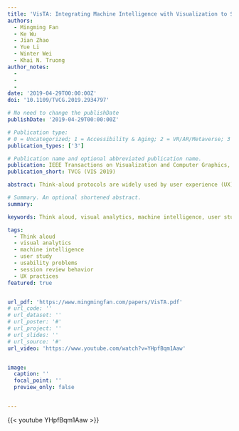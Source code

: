 ```yaml
---
title: 'VisTA: Integrating Machine Intelligence with Visualization to Support the Investigation of Think-Aloud Sessions'
authors:
  - Mingming Fan
  - Ke Wu
  - Jian Zhao
  - Yue Li
  - Winter Wei
  - Khai N. Truong
author_notes:
  - 
  - 
  - 
date: '2019-04-29T00:00:00Z'
doi: '10.1109/TVCG.2019.2934797'

# No need to change the publishDate 
publishDate: '2019-04-29T00:00:00Z'

# Publication type: 
# 0 = Uncategorized; 1 = Accessibility & Aging; 2 = VR/AR/Metaverse; 3 = Human-AI Collaboration; 4 = UX Methodology; 5 = Social Computing; 6 = Sensing;  
publication_types: ['3']

# Publication name and optional abbreviated publication name.
publication: IEEE Transactions on Visualization and Computer Graphics, Vol. 26, Issue 1, January, 2020
publication_short: TVCG (VIS 2019)

abstract: Think-aloud protocols are widely used by user experience (UX) practitioners in usability testing to uncover issues in user interface design. It is often arduous to analyze large amounts of recorded think-aloud sessions and few UX practitioners have an opportunity to get a second perspective during their analysis due to time and resource constraints. Inspired by the recent research that shows subtle verbalization and speech patterns tend to occur when users encounter usability problems, we take the first step to design and evaluate an intelligent visual analytics tool that leverages such patterns to identify usability problem encounters and present them to UX practitioners to assist their analysis. We first conducted and recorded think-aloud sessions, and then extracted textual and acoustic features from the recordings and trained machine learning (ML) models to detect problem encounters. Next, we iteratively designed and developed a visual analytics tool, VisTA, which enables dynamic investigation of think-aloud sessions with a timeline visualization of ML predictions and input features. We conducted a between-subjects laboratory study to compare three conditions, i.e., VisTA, VisTASimple (no visualization of the ML’s input features), and Baseline (no ML information at all), with 30 UX professionals. The findings show that UX professionals identified more problem encounters when using VisTA than Baseline by leveraging the problem visualization as an overview, anticipations, and anchors as well as the feature visualization as a means to understand what ML considers and omits. Our findings also provide insights into how they treated ML, dealt with (dis)agreement with ML, and reviewed the videos (i.e., play, pause, and rewind).

# Summary. An optional shortened abstract.
summary: 

keywords: Think aloud, visual analytics, machine intelligence, user study, usability problems, session review behavior, UX practices

tags:
  - Think aloud
  - visual analytics
  - machine intelligence
  - user study
  - usability problems
  - session review behavior
  - UX practices
featured: true


url_pdf: 'https://www.mingmingfan.com/papers/VisTA.pdf'
# url_code: ''
# url_dataset: ''
# url_poster: '#'
# url_project: ''
# url_slides: ''
# url_source: '#'
url_video: 'https://www.youtube.com/watch?v=YHpfBqm1Aaw'


image:
  caption: ''
  focal_point: ''
  preview_only: false


---
```


<!-- put your youtube/Vimeo video ID here if possible -->
{{< youtube YHpfBqm1Aaw >}}



